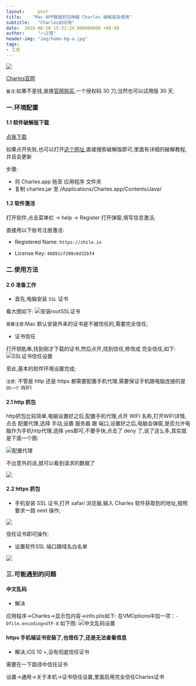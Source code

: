 ```yaml
---
layout:     post
title:    "Mac APP数据抓包神器 Charles 破解版及使用"
subtitle:   "Charles如何用"
date:  2018-06-10 15:32:24.000000000 +09:00
author:     "一之笔"
header-img: "img/home-bg-o.jpg"
tags:
- 工具
---
```



![](http://o9zpq25pv.bkt.clouddn.com/lucyBlog/charlesicon@2x.png)

[Charles官网](https://www.charlesproxy.com/)

`备注`:如果不差钱,直接[官网购买](https://www.charlesproxy.com/buy/),一个授权码 30 刀;当然也可以试用版 30 天;

### 一.环境配置

#### 1.1 软件破解版下载

[点我下载](http://xclient.info/s/charles.html?t=a5394ba268ffbedd3c9bb0d9446eb6226ee067a6)

如果点开失败,也可以打开[这个网址](http://xclient.info/),直接搜索破解版即可;里面有详细的破解教程,并且会更新

步骤:
* 将 Charles.app 拖至 应用程序 文件夹
* 复制 charles.jar 至 /Applications/Charles.app/Contents/Java/

#### 1.2 软件激活

打开软件,点击菜单栏 -> help -> Register 打开弹窗,填写信息激活;

直接用以下账号注册激活:

* Registered Name: `https://zhile.io`

* License Key: `48891cf209c6d32bf4`


### 二.使用方法

#### 2.0 准备工作

* 首先,电脑安装 `SSL` 证书

看大图如下:
![安装rootSSL证书](http://o9zpq25pv.bkt.clouddn.com/lucyBlog/charlesSSLRoot.png)

`需要注意`:Mac 默认安装外来的证书是不被信任的,需要完全信任;
* 证书信任

打开钥匙串,找到刚才下载的证书,然后点开,找到信任,修改成 完全信任,如下:
![SSL证书信任设置](http://o9zpq25pv.bkt.clouddn.com/lucyBlog/charlesSSKxinren@2x.png)

至此,基本的软件环境设置完成;

`注意`: 不管是 http 还是 https 都需要配置手机代理,需要保证手机跟电脑连接的是 `同一个` WIFI

#### 2.1 http 抓包

http抓包比较简单,电脑设置好之后,配置手机代理,点开 WIFI 名称,打开WIFI详情,点击 配置代理,选择 手动,设置 服务器 跟 端口,设置好之后,电脑会弹窗,是否允许电脑作为手机http代理,选择 yes即可,不要手快,点击了 deny 了,说了这么多,其实就是下面一个图:

![配置代理](http://o9zpq25pv.bkt.clouddn.com/lucyBlog/charlesdelegateSeting.PNG)

不出意外的话,就可以看到请求的数据了

![](http://o9zpq25pv.bkt.clouddn.com/lucyBlog/charlesResult.png)


#### 2.2 https 抓包

* 手机安装 SSL 证书,打开 safari 浏览器,输入 Charles 软件获取到的地址,按照要求一路 next 操作;

![](http://o9zpq25pv.bkt.clouddn.com/lucyBlog/charleshttpsIphoneSSL.png)

信任证书即可操作;

* 设置软件SSL 端口跟域名白名单

![](http://o9zpq25pv.bkt.clouddn.com/lucyBlog/charlesSetingSSL.png)

### 三.可能遇到的问题

#### 中文乱码

* 解决

应用程序->Charles->显示包内容->info.plis如下:
在VMOptions中加一项：`-Dfile.encoding=UTF-8`
如下图:
![中文乱码设置](http://o9zpq25pv.bkt.clouddn.com/lucyBlog/charleszhongwenluanma.png)


#### https 手机端证书安装了,也信任了,还是无法查看信息

* 解决,iOS 10 +,没有彻底信任证书

需要在一下路径中信任证书

设置→通用→关于本机→证书信任设置,里面启用完全信任Charles证书
